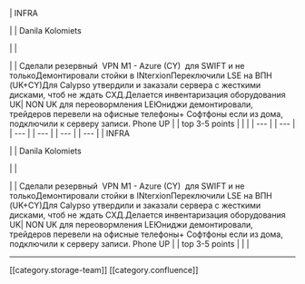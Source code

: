 





| INFRA

 | 
| Danila Kolomiets

 | 
| 

 | 
| Сделали резервный  VPN M1 - Azure (CY)  для SWIFT и не толькоДемонтировали стойки в INterxionПереключили LSE на ВПН (UK+CY)Для Calypso утвердили и заказали сервера с жесткими дисками, чтоб не ждать СХД.Делается инвентаризация оборудования UK| NON UK для переовормления LEЮниджи демонтировали, трейдеров перевели на офисные телефоны+ Софтфоны если из дома, подключили к серверу записи. Phone UP | 
| top 3-5 points | 
|  | 
|  --- | 
|  --- | 
|  --- | 
|  --- | 
|  --- | 
|  --- | 
| INFRA

 | 
| Danila Kolomiets

 | 
| 

 | 
| Сделали резервный  VPN M1 - Azure (CY)  для SWIFT и не толькоДемонтировали стойки в INterxionПереключили LSE на ВПН (UK+CY)Для Calypso утвердили и заказали сервера с жесткими дисками, чтоб не ждать СХД.Делается инвентаризация оборудования UK| NON UK для переовормления LEЮниджи демонтировали, трейдеров перевели на офисные телефоны+ Софтфоны если из дома, подключили к серверу записи. Phone UP | 
| top 3-5 points | 
|  | 







*****

[[category.storage-team]] 
[[category.confluence]] 
